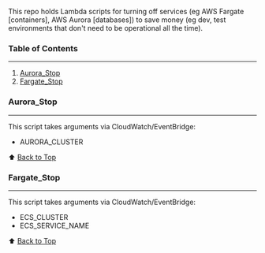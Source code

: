 This repo holds Lambda scripts for turning off services (eg AWS Fargate [containers], AWS Aurora [databases]) to save money (eg dev, test environments that don't need to be operational all the time).

### Table of Contents
---
1. [Aurora_Stop](#aurora_stop)
2. [Fargate_Stop](#fargate_stop)

### Aurora_Stop
---
This script takes arguments via CloudWatch/EventBridge:
* AURORA_CLUSTER

:arrow_up: [Back to Top](#table-of-contents)

### Fargate_Stop
---
This script takes arguments via CloudWatch/EventBridge:
* ECS_CLUSTER
* ECS_SERVICE_NAME

:arrow_up: [Back to Top](#table-of-contents)

